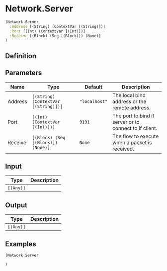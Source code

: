 # Network.Server

```clojure
(Network.Server
  :Address [(String) (ContextVar [(String)])]
  :Port [(Int) (ContextVar [(Int)])]
  :Receive [(Block) (Seq [(Block)]) (None)]
)
```

## Definition


## Parameters
| Name | Type | Default | Description |
|------|------|---------|-------------|
| Address | `[(String) (ContextVar [(String)])]` | `"localhost"` | The local bind address or the remote address. |
| Port | `[(Int) (ContextVar [(Int)])]` | `9191` | The port to bind if server or to connect to if client. |
| Receive | `[(Block) (Seq [(Block)]) (None)]` | `None` | The flow to execute when a packet is received. |


## Input
| Type | Description |
|------|-------------|
| `[(Any)]` |  |


## Output
| Type | Description |
|------|-------------|
| `[(Any)]` |  |


## Examples

```clojure
(Network.Server

)
```
